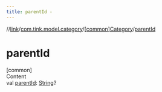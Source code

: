 ```yaml
---
title: parentId -
---
```

//[link](../../index.md)/[com.tink.model.category](../index.md)/[[common]Category](index.md)/[parentId](parent-id.md)



# parentId  
[common]  
Content  
val [parentId](parent-id.md): [String](https://kotlinlang.org/api/latest/jvm/stdlib/kotlin/-string/index.html)?  




